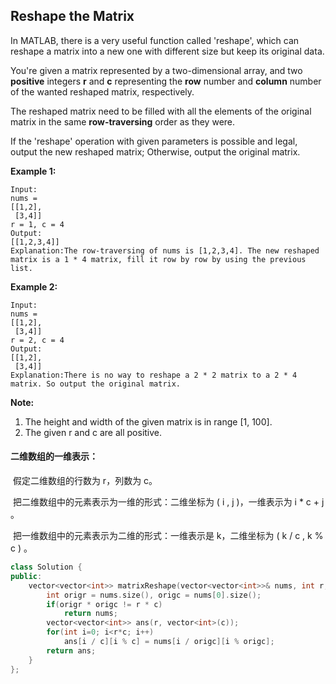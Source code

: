 ## Reshape the Matrix

In MATLAB, there is a very useful function called 'reshape', which can reshape a matrix into a new one with different size but keep its original data.

You're given a matrix represented by a two-dimensional array, and two **positive** integers **r** and **c** representing the **row** number and **column** number of the wanted reshaped matrix, respectively.

The reshaped matrix need to be filled with all the elements of the original matrix in the same **row-traversing** order as they were.

If the 'reshape' operation with given parameters is possible and legal, output the new reshaped matrix; Otherwise, output the original matrix.

**Example 1:**

```
Input: 
nums = 
[[1,2],
 [3,4]]
r = 1, c = 4
Output: 
[[1,2,3,4]]
Explanation:The row-traversing of nums is [1,2,3,4]. The new reshaped matrix is a 1 * 4 matrix, fill it row by row by using the previous list.
```

**Example 2:**

```
Input: 
nums = 
[[1,2],
 [3,4]]
r = 2, c = 4
Output: 
[[1,2],
 [3,4]]
Explanation:There is no way to reshape a 2 * 2 matrix to a 2 * 4 matrix. So output the original matrix.
```

**Note:**

1. The height and width of the given matrix is in range [1, 100].
2. The given r and c are all positive.

#### 二维数组的一维表示：

​		假定二维数组的行数为 r，列数为 c。

​		把二维数组中的元素表示为一维的形式：二维坐标为 ( i , j )，一维表示为 i * c + j 。

​		把一维数组中的元素表示为二维的形式：一维表示是 k，二维坐标为 ( k / c , k % c ) 。

```c++
class Solution {
public:
    vector<vector<int>> matrixReshape(vector<vector<int>>& nums, int r, int c) {
        int origr = nums.size(), origc = nums[0].size();
        if(origr * origc != r * c)
            return nums;
        vector<vector<int>> ans(r, vector<int>(c));
        for(int i=0; i<r*c; i++)
            ans[i / c][i % c] = nums[i / origc][i % origc];
        return ans;
    }
};
```

